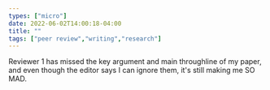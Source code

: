 ```yaml
---
types: ["micro"]
date: 2022-06-02T14:00:18-04:00
title: ""
tags: ["peer review","writing","research"]
---
```

Reviewer 1 has missed the key argument and main throughline of my paper, and even though the editor says I can ignore them, it's still making me SO MAD.
